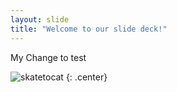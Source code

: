 ```yaml
---
layout: slide
title: "Welcome to our slide deck!"
---
```


My Change to test 

![skatetocat](https://octodex.github.com/images/skatetocat.png)
{: .center}

